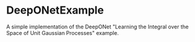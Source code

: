 # DeepONetExample
A simple implementation of the DeepONet "Learning the Integral over the Space of Unit Gaussian Processes" example. 

